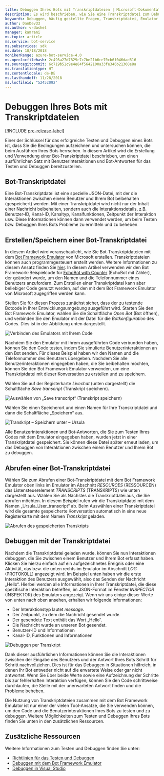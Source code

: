 ```yaml
---
title: Debuggen Ihres Bots mit Transkriptdateien | Microsoft-Dokumentation
description: Es wird beschrieben, wie Sie eine Transkriptdatei zum Debuggen Ihres Bots verwenden.
keywords: Debuggen, häufig gestellte Fragen, Transkriptdatei, Emulator
author: DanDev33
ms.author: v-dashel
manager: kamrani
ms.topic: article
ms.service: bot-service
ms.subservices: sdk
ms.date: 10/18/2018
monikerRange: azure-bot-service-4.0
ms.openlocfilehash: 2c493a27d7829e7c7be21b6ce70cb6f046dad616
ms.sourcegitcommit: 6c719b51c9e4e84f5642100a33fe346b21360e8a
ms.translationtype: HT
ms.contentlocale: de-DE
ms.lasthandoff: 11/28/2018
ms.locfileid: "52452092"
---
```

# <a name="debug-your-bot-using-transcript-files"></a>Debuggen Ihres Bots mit Transkriptdateien
[!INCLUDE [pre-release-label](../includes/pre-release-label.md)]

Einer der Schlüssel für das erfolgreiche Testen und Debuggen eines Bots ist, dass Sie die Bedingungen aufzeichnen und untersuchen können, die beim Ausführen Ihres Bots herrschen. In diesem Artikel wird die Erstellung und Verwendung einer Bot-Transkriptdatei beschrieben, um einen ausführlichen Satz mit Benutzerinteraktionen und Bot-Antworten für das Testen und Debuggen bereitzustellen.

## <a name="the-bot-transcript-file"></a>Bot-Transkriptdatei
Eine Bot-Transkriptdatei ist eine spezielle JSON-Datei, mit der die Interaktionen zwischen einem Benutzer und Ihrem Bot beibehalten (gespeichert) werden. Mit einer Transkriptdatei wird nicht nur der Inhalt einer Nachricht beibehalten, sondern auch die Interaktionsdetails, z.B. Benutzer-ID, Kanal-ID, Kanaltyp, Kanalfunktionen, Zeitpunkt der Interaktion usw. Diese Informationen können dann verwendet werden, um beim Testen bzw. Debuggen Ihres Bots Probleme zu ermitteln und zu beheben. 

## <a name="creatingstoring-a-bot-transcript-file"></a>Erstellen/Speichern einer Bot-Transkriptdatei
In diesem Artikel wird veranschaulicht, wie Sie Bot-Transkriptdateien mit dem [Bot Framework Emulator](https://github.com/Microsoft/BotFramework-Emulator) von Microsoft erstellen. Transkriptdateien können auch programmgesteuert erstellt werden. Weitere Informationen zu diesem Ansatz finden Sie [hier](./bot-builder-howto-v4-storage.md#blob-transcript-storage). In diesem Artikel verwenden wir den Bot Framework-Beispielcode für [EchoBot with Counter](https://aka.ms/EchoBot-With-Counter) (EchoBot mit Zähler), der geändert wurde, um den Namen und die Telefonnummer eines Benutzers anzufordern. Zum Erstellen einer Transkriptdatei kann aber beliebiger Code genutzt werden, auf den mit dem Bot Framework Emulator von Microsoft zugegriffen werden kann.

Stellen Sie für diesen Prozess zunächst sicher, dass der zu testende Botcode in Ihrer Entwicklungsumgebung ausgeführt wird. Starten Sie den Bot Framework Emulator, wählen Sie die Schaltfläche _Open Bot_ (Bot öffnen), und verbinden Sie den Emulator mit der Datei für die _Botkonfiguration_ des Codes. Dies ist in der Abbildung unten dargestellt.

![Verbinden des Emulators mit Ihrem Code](./media/emulator_open_bot_configuration.png)

Nachdem Sie den Emulator mit Ihrem ausgeführten Code verbunden haben, können Sie den Code testen, indem Sie simulierte Benutzerinteraktionen an den Bot senden. Für dieses Beispiel haben wir den Namen und die Telefonnummer des Benutzers übergeben. Nachdem Sie alle Benutzerinteraktionen eingegeben haben, die Sie beibehalten möchten, können Sie den Bot Framework Emulator verwenden, um eine Transkriptdatei mit dieser Konversation zu erstellen und zu speichern. 

Wählen Sie auf der Registerkarte _Livechat_ (unten dargestellt) die Schaltfläche _Save transcript_ (Transkript speichern). 

![Auswählen von „Save transcript“ (Transkript speichern)](./media/emulator_transcript_save.png)

Wählen Sie einen Speicherort und einen Namen für Ihre Transkriptdatei und dann die Schaltfläche „Speichern“ aus.

![Transkript – Speichern unter – Ursula](./media/emulator_transcript_saveas_ursula.png)

Alle Benutzerinteraktionen und Bot-Antworten, die Sie zum Testen Ihres Codes mit dem Emulator eingegeben haben, wurden jetzt in einer Transkriptdatei gespeichert. Sie können diese Datei später erneut laden, um das Debuggen von Interaktionen zwischen einem Benutzer und Ihrem Bot zu debuggen.

## <a name="retrieving-a-bot-transcript-file"></a>Abrufen einer Bot-Transkriptdatei
Wählen Sie zum Abrufen einer Bot-Transkriptdatei mit dem Bot Framework Emulator oben links im Emulator im Abschnitt _RESOURCES_ (RESSOURCEN) das Listensteuerelement _TRANSCRIPTS_ (TRANSKRIPTS) wie unten dargestellt aus. Wählen Sie als Nächstes die Transkriptdatei aus, die Sie abrufen möchten. In diesem Beispiel rufen wir die Transkriptdatei mit dem Namen „Ursula_User_transcript“ ab. Beim Auswählen einer Transkriptdatei wird die gesamte gespeicherte Konversation automatisch in eine neue Registerkarte mit dem Namen _Transkript_ geladen.

![Abrufen des gespeicherten Transkripts](./media/emulator_transcript_retrieve.png)

## <a name="debug-using-transcript-file"></a>Debuggen mit der Transkriptdatei
Nachdem die Transkriptdatei geladen wurde, können Sie nun Interaktionen debuggen, die Sie zwischen einem Benutzer und Ihrem Bot erfasst haben. Klicken Sie hierzu einfach auf ein aufgezeichnetes Ereignis oder eine Aktivität, das bzw. die unten rechts im Emulator im Abschnitt _LOG_ (PROTOKOLL) angezeigt wird. Im Beispiel unten haben wir die erste Interaktion des Benutzers ausgewählt, also das Senden der Nachricht „Hello“. Hierbei werden alle Informationen in Ihrer Transkriptdatei, die diese spezifische Interaktion betreffen, im JSON-Format im Fenster _INSPECTOR_ (INSPEKTOR) des Emulators angezeigt. Wenn wir uns einige dieser Werte von unten nach oben ansehen, erhalten wir folgende Informationen:
* Der Interaktionstyp lautet _message_.
* Der Zeitpunkt, zu dem die Nachricht gesendet wurde.
* Der gesendete Text enthält das Wort „Hello“.
* Die Nachricht wurde an unseren Bot gesendet.
* Benutzer-ID und Informationen
* Kanal-ID, Funktionen und Informationen

![Debuggen per Transkript](./media/emulator_transcript_debug.png)

Dank dieser ausführlichen Informationen können Sie die Interaktionen zwischen der Eingabe des Benutzers und der Antwort Ihres Bots Schritt für Schritt nachvollziehen. Dies ist für das Debuggen in Situationen hilfreich, in denen Ihr Bot entweder nicht auf die erwartete Weise oder gar nicht antwortet. Wenn Sie über beide Werte sowie eine Aufzeichnung der Schritte bis zur fehlerhaften Interaktion verfügen, können Sie den Code schrittweise durchlaufen, die Stelle mit der unerwarteten Antwort finden und die Probleme beheben.

Die Nutzung von Transkriptdateien zusammen mit dem Bot Framework Emulator ist nur einer der vielen Tool-Ansätze, die Sie verwenden können, um den Code und die Benutzerinteraktionen Ihres Bots zu testen und zu debuggen. Weitere Möglichkeiten zum Testen und Debuggen Ihres Bots finden Sie unten in den zusätzlichen Ressourcen.

## <a name="additional-resources"></a>Zusätzliche Ressourcen
Weitere Informationen zum Testen und Debuggen finden Sie unter:
* [Richtlinien für das Testen und Debuggen](./bot-builder-testing-debugging.md)
* [Debuggen mit dem Bot Framework Emulator](../bot-service-debug-emulator.md)
* [Debuggen in Visual Studio](https://docs.microsoft.com/en-us/visualstudio/debugger/index)


